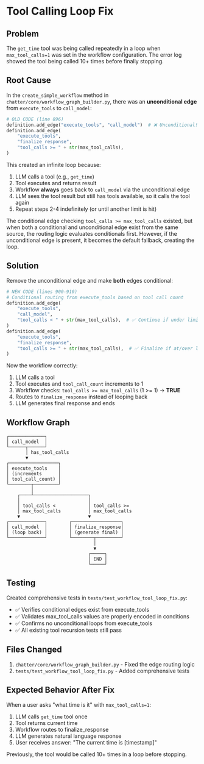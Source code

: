 # Tool Calling Loop Fix

## Problem
The `get_time` tool was being called repeatedly in a loop when `max_tool_calls=1` was set in the workflow configuration. The error log showed the tool being called 10+ times before finally stopping.

## Root Cause
In the `create_simple_workflow` method in `chatter/core/workflow_graph_builder.py`, there was an **unconditional edge** from `execute_tools` to `call_model`:

```python
# OLD CODE (line 896)
definition.add_edge("execute_tools", "call_model")  # ❌ Unconditional!
definition.add_edge(
    "execute_tools",
    "finalize_response",
    "tool_calls >= " + str(max_tool_calls),
)
```

This created an infinite loop because:
1. LLM calls a tool (e.g., `get_time`)
2. Tool executes and returns result
3. Workflow **always** goes back to `call_model` via the unconditional edge
4. LLM sees the tool result but still has tools available, so it calls the tool again
5. Repeat steps 2-4 indefinitely (or until another limit is hit)

The conditional edge checking `tool_calls >= max_tool_calls` existed, but when both a conditional and unconditional edge exist from the same source, the routing logic evaluates conditionals first. However, if the unconditional edge is present, it becomes the default fallback, creating the loop.

## Solution
Remove the unconditional edge and make **both** edges conditional:

```python
# NEW CODE (lines 900-910)
# Conditional routing from execute_tools based on tool call count
definition.add_edge(
    "execute_tools",
    "call_model",
    "tool_calls < " + str(max_tool_calls),  # ✅ Continue if under limit
)
definition.add_edge(
    "execute_tools",
    "finalize_response",
    "tool_calls >= " + str(max_tool_calls),  # ✅ Finalize if at/over limit
)
```

Now the workflow correctly:
1. LLM calls a tool
2. Tool executes and `tool_call_count` increments to 1
3. Workflow checks: `tool_calls >= max_tool_calls` (1 >= 1) → **TRUE**
4. Routes to `finalize_response` instead of looping back
5. LLM generates final response and ends

## Workflow Graph
```
┌─────────────┐
│ call_model  │
└──────┬──────┘
       │ has_tool_calls
       ▼
┌──────────────────┐
│ execute_tools    │
│ (increments      │
│ tool_call_count) │
└────────┬─────────┘
         │
    ┌────┴────────────────────┐
    │                         │
    │ tool_calls <            │ tool_calls >=
    │ max_tool_calls          │ max_tool_calls
    ▼                         ▼
┌─────────────┐        ┌──────────────────┐
│ call_model  │        │ finalize_response│
│ (loop back) │        │ (generate final) │
└─────────────┘        └────────┬─────────┘
                                │
                                ▼
                              ┌─────┐
                              │ END │
                              └─────┘
```

## Testing
Created comprehensive tests in `tests/test_workflow_tool_loop_fix.py`:
- ✅ Verifies conditional edges exist from execute_tools
- ✅ Validates max_tool_calls values are properly encoded in conditions
- ✅ Confirms no unconditional loops from execute_tools
- ✅ All existing tool recursion tests still pass

## Files Changed
1. `chatter/core/workflow_graph_builder.py` - Fixed the edge routing logic
2. `tests/test_workflow_tool_loop_fix.py` - Added comprehensive tests

## Expected Behavior After Fix
When a user asks "what time is it" with `max_tool_calls=1`:
1. LLM calls `get_time` tool once
2. Tool returns current time
3. Workflow routes to finalize_response
4. LLM generates natural language response
5. User receives answer: "The current time is [timestamp]"

Previously, the tool would be called 10+ times in a loop before stopping.

